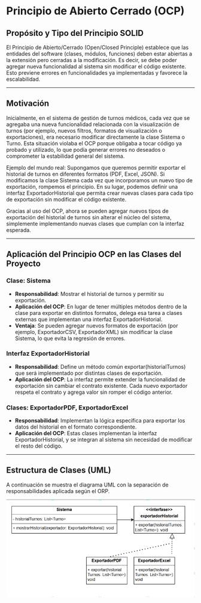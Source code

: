 # Principio de Abierto Cerrado (OCP)

## Propósito y Tipo del Principio SOLID

El Principio de Abierto/Cerrado (Open/Closed Principle) establece que las entidades del software (clases, módulos, funciones) deben estar abiertas a la extensión pero cerradas a la modificación. Es decir, se debe poder agregar nueva funcionalidad al sistema sin modificar el código existente. Esto previene errores en funcionalidades ya implementadas y favorece la escalabilidad.

---

## Motivación

Inicialmente, en el sistema de gestión de turnos médicos, cada vez que se agregaba una nueva funcionalidad relacionada con la visualización de turnos (por ejemplo, nuevos filtros, formatos de visualización o exportaciones), era necesario modificar directamente la clase Sistema o Turno. Esta situación violaba el OCP porque obligaba a tocar código ya probado y utilizado, lo que podía generar errores no deseados o comprometer la estabilidad general del sistema.

Ejemplo del mundo real:
Supongamos que queremos permitir exportar el historial de turnos en diferentes formatos (PDF, Excel, JSON). Si modificamos la clase Sistema cada vez que incorporamos un nuevo tipo de exportación, rompemos el principio. En su lugar, podemos definir una interfaz ExportadorHistorial que permita crear nuevas clases para cada tipo de exportación sin modificar el código existente.

Gracias al uso del OCP, ahora se pueden agregar nuevos tipos de exportación del historial de turnos sin alterar el núcleo del sistema, simplemente implementando nuevas clases que cumplan con la interfaz esperada.

---

## Aplicación del Principio OCP en las Clases del Proyecto

### Clase: Sistema
- **Responsabilidad**: Mostrar el historial de turnos y permitir su exportación.
- **Aplicación del OCP**: En lugar de tener múltiples métodos dentro de la clase para exportar en distintos formatos, delega esa tarea a clases externas que implementan una interfaz ExportadorHistorial.
- **Ventaja**: Se pueden agregar nuevos formatos de exportación (por ejemplo, ExportadorCSV, ExportadorXML) sin modificar la clase Sistema, lo que evita la regresión de errores.

### Interfaz ExportadorHistorial
- **Responsabilidad**: Define un método común exportar(historialTurnos) que será implementado por distintas clases de exportación.
- **Aplicación del OCP**: La interfaz permite extender la funcionalidad de exportación sin cambiar el contrato existente. Cada nuevo exportador respeta el contrato y agrega valor sin romper el código anterior.

### Clases: ExportadorPDF, ExportadorExcel
- **Responsabilidad**: Implementan la lógica específica para exportar los datos del historial en el formato correspondiente.
- **Aplicación del OCP**: Estas clases implementan la interfaz ExportadorHistorial, y se integran al sistema sin necesidad de modificar el resto del código.

---

## Estructura de Clases (UML)

A continuación se muestra el diagrama UML con la separación de responsabilidades aplicada según el ORP.

![Diagrama UML SRP](diagrama_ocp.png)

